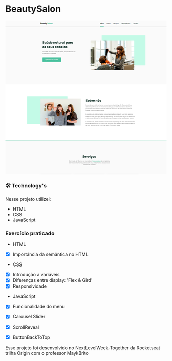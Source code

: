 # BeautySalon #

<img src="./assets/img/exp-desktop.png">

### 🛠 Technology's 

Nesse projeto utilizei:

- HTML
- CSS
- JavaScript

### Exercício praticado

- HTML
- [x] Importância da semântica no HTML

- CSS
- [x] Introdução a variáveis
- [x] Diferenças entre display: 'Flex & Gird'
- [x] Responsividade

- JavaScript
- [x] Funcionalidade do menu 
- [x] Carousel Slider
- [x] ScrollReveal
- [x] ButtonBackToTop


Esse projeto foi desenvolvido no NextLevelWeek-Together da Rocketseat trilha Origin com o professor MaykBrito